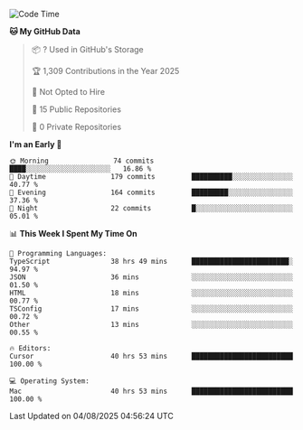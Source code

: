 <!--START_SECTION:waka-->
![Code Time](http://img.shields.io/badge/Code%20Time-7%2C505%20hrs%2058%20mins-blue)

**🐱 My GitHub Data** 

> 📦 ? Used in GitHub's Storage 
 > 
> 🏆 1,309 Contributions in the Year 2025
 > 
> 🚫 Not Opted to Hire
 > 
> 📜 15 Public Repositories 
 > 
> 🔑 0 Private Repositories 
 > 
**I'm an Early 🐤** 

```text
🌞 Morning                74 commits          ████░░░░░░░░░░░░░░░░░░░░░   16.86 % 
🌆 Daytime                179 commits         ██████████░░░░░░░░░░░░░░░   40.77 % 
🌃 Evening                164 commits         █████████░░░░░░░░░░░░░░░░   37.36 % 
🌙 Night                  22 commits          █░░░░░░░░░░░░░░░░░░░░░░░░   05.01 % 
```


📊 **This Week I Spent My Time On** 

```text
💬 Programming Languages: 
TypeScript               38 hrs 49 mins      ████████████████████████░   94.97 % 
JSON                     36 mins             ░░░░░░░░░░░░░░░░░░░░░░░░░   01.50 % 
HTML                     18 mins             ░░░░░░░░░░░░░░░░░░░░░░░░░   00.77 % 
TSConfig                 17 mins             ░░░░░░░░░░░░░░░░░░░░░░░░░   00.72 % 
Other                    13 mins             ░░░░░░░░░░░░░░░░░░░░░░░░░   00.55 % 

🔥 Editors: 
Cursor                   40 hrs 53 mins      █████████████████████████   100.00 % 

💻 Operating System: 
Mac                      40 hrs 53 mins      █████████████████████████   100.00 % 
```


 Last Updated on 04/08/2025 04:56:24 UTC
<!--END_SECTION:waka-->

